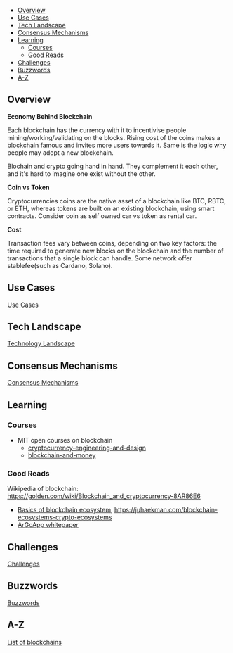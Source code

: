 - [Overview](#overview)
- [Use Cases](#use-cases)
- [Tech Landscape](#tech-landscape)
- [Consensus Mechanisms](#consensus-mechanisms)
- [Learning](#learning)
  - [Courses](#courses)
  - [Good Reads](#good-reads)
- [Challenges](#challenges)
- [Buzzwords](#buzzwords)
- [A-Z](#a-z)

## Overview

**Economy Behind Blockchain**

Each blockchain has the currency with it to incentivise people mining/working/validating on the blocks. Rising cost of the coins makes a blockchain famous and invites more users towards it.  Same is the logic why people may adopt a new blockchain. 

Blochain and crypto going hand in hand. They complement it each other, and it's hard to imagine one exist without the other. 

**Coin vs Token** 

Cryptocurrencies coins are the native asset of a blockchain like BTC, RBTC, or ETH, whereas tokens are built on an existing blockchain, using smart contracts. Consider coin as self owned car vs token as rental car. 

**Cost**

Transaction fees vary between coins, depending on two key factors: the time required to generate new blocks on the blockchain and the number of transactions that a single block can handle. Some network offer stablefee(such as Cardano, Solano).

## Use Cases

[Use Cases](./use-cases.md)

## Tech Landscape

[Technology Landscape](./tech-ecosystem.md)

## Consensus Mechanisms

[Consensus Mechanisms](./consensus-mechanisms.md)

## Learning

### Courses

- MIT open courses on blockchain
  - [cryptocurrency-engineering-and-design](https://ocw.mit.edu/courses/media-arts-and-sciences/mas-s62-cryptocurrency-engineering-and-design-spring-2018/index.htm)
  - [blockchain-and-money](https://ocw.mit.edu/courses/sloan-school-of-management/15-s12-blockchain-and-money-fall-2018/video-lectures/)

### Good Reads

Wikipedia of blockchain: https://golden.com/wiki/Blockchain_and_cryptocurrency-8AR86E6

- [Basics of blockchain ecosystem](https://www.youtube.com/watch?v=jE5gihGbvKs&t=88s), https://juhaekman.com/blockchain-ecosystems-crypto-ecosystems
- [ArGoApp whitepaper](https://drive.google.com/file/d/1F1QNr0BMvS4_NIWfYbjD-14kva3wkyKp/view)


## Challenges

[Challenges](./challenges.md)

## Buzzwords

[Buzzwords](./buzzwords.md)

## A-Z

[List of blockchains](./a-z.md)
